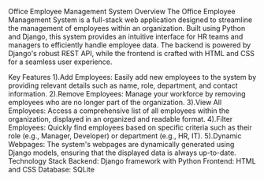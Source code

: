 Office Employee Management System
Overview
The Office Employee Management System is a full-stack web application designed to streamline the management of employees within an organization. Built using Python and Django, this system provides an intuitive interface for HR teams and managers to efficiently handle employee data. The backend is powered by Django's robust REST API, while the frontend is crafted with HTML and CSS for a seamless user experience.

Key Features
1).Add Employees: Easily add new employees to the system by providing relevant details such as name, role, department, and contact information.
2).Remove Employees: Manage your workforce by removing employees who are no longer part of the organization.
3).View All Employees: Access a comprehensive list of all employees within the organization, displayed in an organized and readable format.
4).Filter Employees: Quickly find employees based on specific criteria such as their role (e.g., Manager, Developer) or department (e.g., HR, IT).
5).Dynamic Webpages: The system's webpages are dynamically generated using Django models, ensuring that the displayed data is always up-to-date.
Technology Stack
Backend: Django framework with Python
Frontend: HTML and CSS
Database: SQLite
